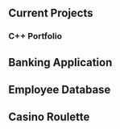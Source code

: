## Current Projects

### C++ Portfolio

## Banking Application
## Employee Database
## Casino Roulette
